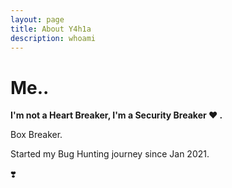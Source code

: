 ```yaml
---
layout: page
title: About Y4h1a
description: whoami
---
```

# Me.. 
**I'm not a Heart Breaker, I'm a Security Breaker ♥️ .**

Box Breaker.

Started my Bug Hunting journey since Jan 2021.

❣️


